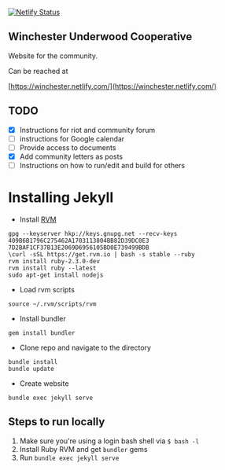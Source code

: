 [![Netlify Status](https://api.netlify.com/api/v1/badges/a70e6ff3-8952-4cc2-a7de-4b4493606dca/deploy-status)](https://app.netlify.com/sites/condescending-cori-6a87f1/deploys)


## Winchester Underwood Cooperative

Website for the community. 

Can be reached at 

[https://winchester.netlify.com/](https://winchester.netlify.com/)


## TODO

* [X] Instructions for riot and community forum
* [ ] instructions for Google calendar
* [ ] Provide access to documents
* [X] Add community letters as posts
* [ ] Instructions on how to run/edit and build for others

# Installing Jekyll

* Install [RVM](https://rvm.io/)
~~~
gpg --keyserver hkp://keys.gnupg.net --recv-keys 409B6B1796C275462A1703113804BB82D39DC0E3 7D2BAF1CF37B13E2069D6956105BD0E739499BDB
\curl -sSL https://get.rvm.io | bash -s stable --ruby
rvm install ruby-2.3.0-dev
rvm install ruby --latest
sudo apt-get install nodejs
~~~
* Load rvm scripts
~~~
source ~/.rvm/scripts/rvm
~~~
* Install bundler
~~~
gem install bundler 
~~~
* Clone repo and navigate to the directory
~~~
bundle install
bundle update
~~~
* Create website
~~~
bundle exec jekyll serve
~~~

## Steps to run locally

1. Make sure you're using a login bash shell via `$ bash -l`
2. Install Ruby RVM and get `bundler` gems
3. Run `bundle exec jekyll serve`
